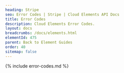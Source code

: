 ```yaml
---
heading: Stripe
seo: Error Codes | Stripe | Cloud Elements API Docs
title: Error Codes
description: Cloud Elements Error Codes.
layout: docs
breadcrumbs: /docs/elements.html
elementId: 475
parent: Back to Element Guides
order: 40
sitemap: false
---
```


{% include error-codes.md %}
